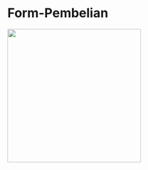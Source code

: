 # Form-Pembelian
<img src="[https://img/index.png](https://github.com/AlamAbdillah/Form-Pembelian/blob/main/img/index.png)" width="300px">
